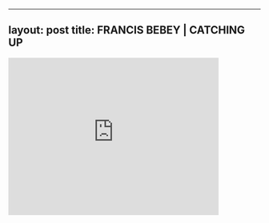 

---
layout: post
title: FRANCIS BEBEY | CATCHING UP
---


<iframe width="420" height="315" src="http://www.youtube.com/embed/ScMmWunCNLo" frameborder="0" allowfullscreen></iframe>

